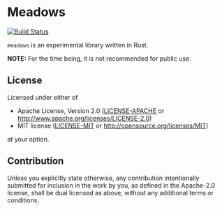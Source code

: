 # Meadows

[![Build Status][status-img]][status]

[status-img]: https://github.com/phkoester/meadows/actions/workflows/ci.yml/badge.svg?branch=master
[status]: https://github.com/phkoester/meadows/actions/workflows/ci.yml

`meadows` is an experimental library written in Rust.

**NOTE:** For the time being, it is not recommended for public use.

## License

Licensed under either of

* Apache License, Version 2.0 ([LICENSE-APACHE](LICENSE-APACHE) or
  http://www.apache.org/licenses/LICENSE-2.0)
* MIT license ([LICENSE-MIT](LICENSE-MIT) or http://opensource.org/licenses/MIT)

at your option.

## Contribution

Unless you explicitly state otherwise, any contribution intentionally submitted for inclusion in the work by
you, as defined in the Apache-2.0 license, shall be dual licensed as above, without any additional terms or
conditions.

